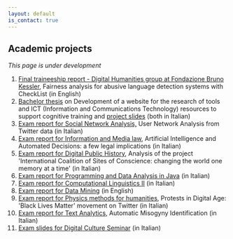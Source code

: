 ```yaml
---
layout: default
is_contact: true
---
```


## Academic projects 

*This page is under development*

1. <a href="https://drive.google.com/file/d/1ysSQZFsqTz31Fn2b7lNwnSUhfN-CVS-D/view?usp=sharing" target="_blank">Final traineeship report - Digital Humanities group at Fondazione Bruno Kessler</a>, Fairness analysis for abusive language detection systems with CheckList (in English)
2. <a href="https://drive.google.com/file/d/1E61S3_Rf3xtl7UaziPTNq7cj1uXlkkeg/view?usp=sharing" target="_blank">Bachelor thesis</a> on Development of a website for the research of tools and ICT (Information and Communications Technology) resources to support cognitive training and <a href="https://drive.google.com/file/d/1kiAJivsoZZXMZOAOybCwVr0BNwFyoybz/view?usp=sharing" target="_blank">project slides</a> (both in Italian)
3. <a href="https://drive.google.com/file/d/13HTAW1Y1JRpc_U37u0NXhpcYkJsWsg67/view?usp=sharing" target="_blank">Exam report for Social Network Analysis,</a> User Network Analysis from Twitter data (in Italian)
4. <a href="https://drive.google.com/file/d/1ziwblN3DEzGn-c5rov-IUIoEmfRahbZ1/view?usp=sharing" target="_blank">Exam report for Information and Media law</a>, Artificial Intelligence and Automated Decisions: a few legal implications (in Italian)
5. <a href="https://drive.google.com/file/d/13prwl2ddsVRTWRswB91pNgZEIeOWUVnP/view?usp=sharing" target="_blank">Exam report for Digital Public History</a>, Analysis of the project 'International Coalition of Sites of Conscience: changing the world one memory at a time' (in Italian)
6. <a href="https://drive.google.com/file/d/1JtTRGfJduTvczTcAhXqPH99tXoY0H5tt/view?usp=sharing" target="_blank">Exam report for Programming and Data Analysis in Java</a> (in Italian)
7. <a href="https://drive.google.com/file/d/1ZZnRWkfo29T8HhDs2RJ0EyON6Od01WaA/view?usp=sharing" target="_blank">Exam report for Computational Linguistics II</a> (in Italian)
8. <a href="https://drive.google.com/file/d/1z8plVGE1S0ri5c3RHd3RtpCrKKNM4HUK/view?usp=sharing" target="_blank">Exam report for Data Mining</a> (in English)
9. <a href="https://drive.google.com/file/d/1J-zwc4SAkFtRh9rLgjMkxlomP7Xr53JC/view?usp=sharing" target="_blank">Exam report for Physics methods for humanities</a>, Protests in Digital Age: 'Black Lives Matter' movement on Twitter (in Italian)
10. <a href="https://drive.google.com/file/d/1uL6-mLnxcxDXADe_8JL6ccUczhFy3lNe/view?usp=sharing" target="_blank">Exam report for Text Analytics</a>, Automatic Misogyny Identification (in Italian)
11. <a href="https://drive.google.com/file/d/15zk-Oa_RXZ9eVnG0Ea7s8FgiZt3_Gtrn/view?usp=sharing" target="_blank">Exam slides for Digital Culture Seminar</a> (in Italian)

